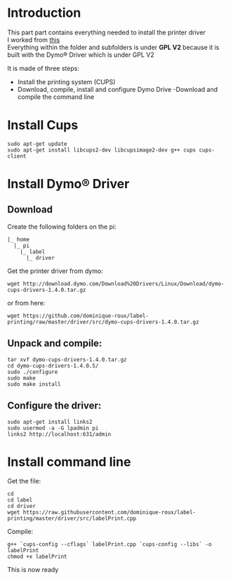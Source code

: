 # Introduction
This part part contains everything needed to install the printer driver  
I worked from [this](https://community.ubnt.com/t5/UniFi-Wireless/RPI-Dashbutton-Turn-RaspberryPI-with-Dymo-LabelWriter-into-a/td-p/1667513)  
Everything within the folder and subfolders is under **GPL V2** because it is built with the Dymo® Driver which is under GPL V2

It is made of three steps:
- Install the printing system (CUPS)
- Download, compile, install and configure Dymo Drive
-Download and compile the command line

# Install Cups
    sudo apt-get update
    sudo apt-get install libcups2-dev libcupsimage2-dev g++ cups cups-client

# Install Dymo® Driver
## Download
Create the following folders on the pi:

    |_ home
      |_ pi
        |_ label
          |_ driver

Get the printer driver from dymo:

    wget http://download.dymo.com/Download%20Drivers/Linux/Download/dymo-cups-drivers-1.4.0.tar.gz

or from here:

    wget https://github.com/dominique-roux/label-printing/raw/master/driver/src/dymo-cups-drivers-1.4.0.tar.gz

## Unpack and compile:

    tar xvf dymo-cups-drivers-1.4.0.tar.gz
    cd dymo-cups-drivers-1.4.0.5/
    sudo ./configure
    sudo make
    sudo make install

## Configure the driver:

    sudo apt-get install links2
    sudo usermod -a -G lpadmin pi
    links2 http://localhost:631/admin

# Install command line
Get the file:

    cd
    cd label
    cd driver
    wget https://raw.githubusercontent.com/dominique-roux/label-printing/master/driver/src/labelPrint.cpp

Compile:

    g++ `cups-config --cflags` labelPrint.cpp `cups-config --libs` -o labelPrint
    chmod +x labelPrint

This is now ready
